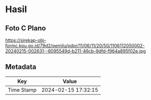 # Hasil

## Foto C Plano

https://sirekap-obj-formc.kpu.go.id/79d2/pemilu/pdpr/11/06/11/20/50/1106112050002-20240215-002631--6095549d-b211-46cb-9dfd-f964a895f02e.jpg


## Metadata

| Key        | Value               |
| ---------- | ------------------- |
| Time Stamp | 2024-02-15 17:32:15 |



